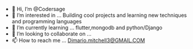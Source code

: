 - 👋 Hi, I’m @Codersage
- 👀 I’m interested in ... Building cool projects and learning new techniques and programming languages 
- 🌱 I’m currently learning ... flutter,mongodb and python/Django
- 💞️ I’m looking to collaborate on ...
- 📫 How to reach me ... Dimario.mitchell3@GMAIL.COM

<!---
Codersage/Codersage is a ✨ special ✨ repository because its `README.md` (this file) appears on your GitHub profile.
You can click the Preview link to take a look at your changes.
--->
